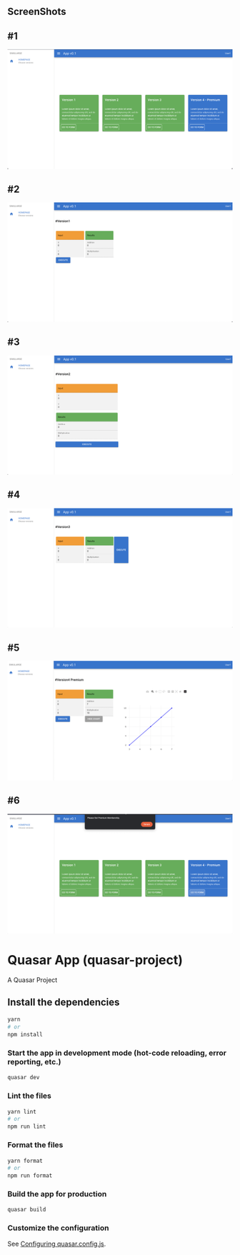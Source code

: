 
  ## ScreenShots

 #1
 --
 ![ss-1](https://github.com/myamann/simularge_deneme/blob/master/src/assets/ss/1_ss.png?raw=true)
 
 #2
 --
 ![ss-2](https://github.com/myamann/simularge_deneme/blob/master/src/assets/ss/2_ss.png?raw=true)
 
 #3
 --
 ![ss-3](https://github.com/myamann/simularge_deneme/blob/master/src/assets/ss/3_ss.png?raw=true)
  
 #4 
 --
 ![ss-4](https://github.com/myamann/simularge_deneme/blob/master/src/assets/ss/4_ss.png?raw=true)
  
 #5 
 --
 ![ss-5](https://github.com/myamann/simularge_deneme/blob/master/src/assets/ss/5_ss.png?raw=true)
 
 #6
 --
 ![ss-6](https://github.com/myamann/simularge_deneme/blob/master/src/assets/ss/6_ss.png?raw=true)


# Quasar App (quasar-project)

A Quasar Project

## Install the dependencies
```bash
yarn
# or
npm install
```

### Start the app in development mode (hot-code reloading, error reporting, etc.)
```bash
quasar dev
```


### Lint the files
```bash
yarn lint
# or
npm run lint
```


### Format the files
```bash
yarn format
# or
npm run format
```



### Build the app for production
```bash
quasar build
```

### Customize the configuration
See [Configuring quasar.config.js](https://v2.quasar.dev/quasar-cli-vite/quasar-config-js).

